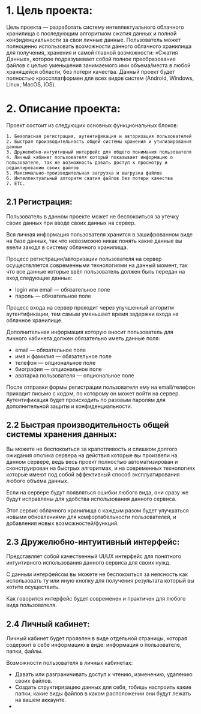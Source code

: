 # 1. Цель проекта:

Цель проекта — разработать систему интеллектуального облачного хранилища с последующим алгоритмом сжатия данных и полной конфиденциальности за свои личные данные. Пользователь может полноценно использовать возможности данного облачного хранилища для получения, хранения и самой главной возможности: «Сжатия Данных», которое подразумевает собой полное преобразование файлов с целью уменьшения занимаемого ими объема/места в любой хранящейся области, без потери качества. Данный проект будет полностью кроссплатформен для всех видов систем (Android, Windows, Linux, MacOS, IOS).

# 2. Описание проекта:

Проект состоит из следующих основных функциональных блоков:

    1. Безопасная регистрация, аутентификация и авторизация пользователей
    2. Быстрая производительность общей системы хранения и утилизирования данных
    3. Дружелюбно-интуитивный интерфейс для общего понимания пользователя
    4. Личный кабинет пользователя который показывает информацию о пользователе, так же возможность давать доступ к просмотру и редактированию своих файлов
    5. Максимально-производительная загрузка и выгрузка файлов
    6. Интеллектуальный алгоритм сжатия файлов без потери качества
    7. ETC.

## 2.1 Регистрация:

Пользователь в данном проекте может не беспокоиться за утечку своих данных при вводе своих данных на сервер. 

Вся личная информация пользователя хранится в зашифрованном виде на базе данных, так что невозможно никак понять какие данные вы ввели заходя в систему облачного хранилища. 

Процесс регистрации/авторизации пользователя на сервер осуществляется современными технологиями на данный момент, так что все данные которые ввёл пользователь должен быть передан на вход следующие данные:

* login или email — обязательное поле
* пароль — обязательное поле

Процесс входа на сервер проходит через улучшенный алгоритм аутентификации, тем самым уменьшает время задержки входа на облачное хранилище.

Дополнительная информация которую вносит пользователь для личного кабинета должен обязательно иметь данные поля:

* email — обязательное поле
* имя и фамилия — обязательное поле
* телефон — опциональное поле 
* биография — опциональное поле
* аватарка пользователя — опциональное поле

После отправки формы регистрации пользователя ему на email/телефон приходит письмо с кодом, по которому он может войти на сервер. Аутентификация будет происходить по разовым паролям для дополнительной защиты и конфиденциальности.

## 2.2 Быстрая производительность общей системы хранения данных:

Вы можете не беспокоиться за крапотливость и слишком долгого ожидания отклика сервера на действия которые вы произвели на данном сервере, ведь весь проект полностью автоматизирован и сконструирован на быстрых алгоритмах, и на современных технологиях которые имеют под собой эффективный способ эксплуатирования любого объема данных.

Если на сервере будут появляться ошибки любого вида, они сразу же будут исправлены для удобства использования данного сервиса.

Этот сервис облачного хранилища с каждым разом будет улучшаться новыми обновлениями для комфортабельности пользователей, и добавления новых возможностей/функций.

## 2.3 Дружелюбно-интуитивный интерфейс:

Представляет собой качественный UI/UX интерфейс для понятного интуитивного использования данного сервиса для своих нужд. 

С данным интерфейсом вы можете не беспокоиться за неясность как использовать ту или иную кнопку для получения результата который вы хотите осуществить. 

Как говорится интерфейс будет современен и практичен для любого вида пользователя.

## 2.4 Личный кабинет:

Личный кабинет будет проявлен в виде отдельной страницы, которая содержит в себе информацию в виде: информация о пользователе, папки, файлы.

Возможности пользователя в личных кабинетах:
* Давать или разграничивать доступ к чтению, изменению, удалению своих файлов.
* Создать структиризацию данных для себя, тобишь настроить какие папки, какие виды файлов в каком расположении они будут лежать на вашем аккаунте.
* 
